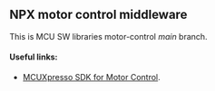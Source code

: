 ## NPX motor control middleware
This is MCU SW libraries motor-control *main* branch.

#### Useful links:
* [MCUXpresso SDK for Motor Control](https://www.nxp.com/design/design-center/software/development-software/mcuxpresso-sdk-for-motor-control:MCUXPRESSO-SDK-MOTOR-CONTROL).
